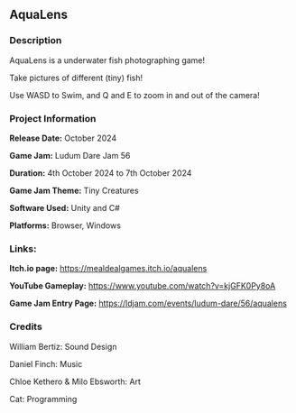 ## AquaLens

### **Description**

AquaLens is a underwater fish photographing game!

Take pictures of different (tiny) fish!

Use WASD to Swim, and Q and E to zoom in and out of the camera!

### Project Information

**Release Date:** October 2024

**Game Jam:** Ludum Dare Jam 56

**Duration:** 4th October 2024 to 7th October 2024

**Game Jam Theme:** Tiny Creatures

**Software Used:** Unity and C#

**Platforms:** Browser, Windows

### **Links:**

**Itch.io page:** https://mealdealgames.itch.io/aqualens

**YouTube Gameplay:** https://www.youtube.com/watch?v=kjGFK0Py8oA 

**Game Jam Entry Page:** https://ldjam.com/events/ludum-dare/56/aqualens 

### Credits

William Bertiz: Sound Design

Daniel Finch: Music

Chloe Kethero & Milo Ebsworth: Art

Cat: Programming
